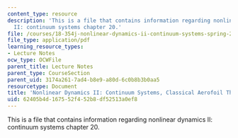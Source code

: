 ```yaml
---
content_type: resource
description: 'This is a file that contains information regarding nonlinear dynamics
  II: continuum systems chapter 20.'
file: /courses/18-354j-nonlinear-dynamics-ii-continuum-systems-spring-2015/62405b4d167552f452b8df52513a0ef8_MIT18_354JS15_Ch20.pdf
file_type: application/pdf
learning_resource_types:
- Lecture Notes
ocw_type: OCWFile
parent_title: Lecture Notes
parent_type: CourseSection
parent_uid: 3174a261-7ad4-b8e9-a80d-6c0b8b3b0aa5
resourcetype: Document
title: 'Nonlinear Dynamics II: Continuum Systems, Classical Aerofoil Theory'
uid: 62405b4d-1675-52f4-52b8-df52513a0ef8
---
```

This is a file that contains information regarding nonlinear dynamics II: continuum systems chapter 20.


